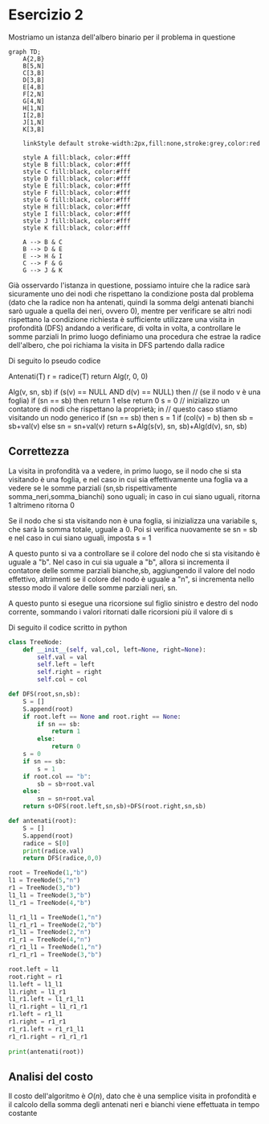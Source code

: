 
# Esercizio 2

Mostriamo un istanza dell'albero binario per il problema in questione

```mermaid
graph TD;
	A{2,B}
	B[5,N]
	C[3,B]
	D[3,B]
	E[4,B]
	F[2,N]
	G[4,N]
	H[1,N]
	I[2,B]
	J[1,N]
	K[3,B]
	
	linkStyle default stroke-width:2px,fill:none,stroke:grey,color:red

	style A fill:black, color:#fff
	style B fill:black, color:#fff
	style C fill:black, color:#fff
	style D fill:black, color:#fff
	style E fill:black, color:#fff
	style F fill:black, color:#fff
	style G fill:black, color:#fff
	style H fill:black, color:#fff
	style I fill:black, color:#fff
	style J fill:black, color:#fff
	style K fill:black, color:#fff

	A --> B & C
	B --> D & E
	E --> H & I
	C --> F & G
	G --> J & K
```

Già osservardo l'istanza in questione, possiamo intuire che la radice sarà sicuramente uno dei nodi che rispettano la condizione posta dal problema (dato che la radice non ha antenati, quindi la somma delgi antenati bianchi sarò uguale a quella dei neri, ovvero 0), mentre per verificare se altri nodi rispettano la condizione richiesta è sufficiente utilizzare una visita in profondità (DFS) andando a verificare, di volta in volta, a controllare le somme parziali
In primo luogo definiamo una procedura che estrae la radice dell'albero, che poi richiama la visita in DFS partendo dalla radice

Di seguito lo pseudo codice 

Antenati(T)
r = radice(T)
return Alg(r, 0, 0)

Alg(v, sn, sb)
	if (s(v) == NULL AND d(v) == NULL) then // (se il nodo v è una foglia)
		if (sn == sb) then 
			return 1
		else 
			return 0
	s = 0 // inizializzo un contatore di nodi che rispettano la proprietà; in
	// questo caso stiamo visitando un nodo generico
	if (sn == sb) then s = 1
	if (col(v) = b) then 
		sb = sb+val(v)
	else 
		sn = sn+val(v)
	return s+Alg(s(v), sn, sb)+Alg(d(v), sn, sb)

## Correttezza

La visita in profondità va a vedere, in primo luogo, se il nodo che si sta visitando è una foglia, e nel caso in cui sia effettivamente una foglia va a vedere se le somme parziali (sn,sb rispettivamente somma_neri,somma_bianchi) sono uguali; in caso in cui siano uguali, ritorna 1 altrimeno ritorna 0

Se il nodo che si sta visitando non è una foglia, si inizializza una variabile s, che sarà la somma totale, uguale a 0. Poi si verifica nuovamente se sn = sb e nel caso in cui siano uguali, imposta s = 1

A questo punto si va a controllare se il colore del nodo che si sta visitando è uguale a "b".
Nel caso in cui sia uguale a "b", allora si incrementa il contatore delle somme parziali bianche,sb, aggiungendo il valore del nodo effettivo, altrimenti se il colore del nodo è uguale a "n", si incrementa nello stesso modo il valore delle somme parziali neri, sn.

A questo punto si esegue una ricorsione sul figlio sinistro e destro del nodo corrente, sommando i valori ritornati dalle ricorsioni più il valore di s

Di seguito il codice scritto in python

```python
class TreeNode:
    def __init__(self, val,col, left=None, right=None):
        self.val = val
        self.left = left
        self.right = right
        self.col = col

def DFS(root,sn,sb):
    S = []
    S.append(root)
    if root.left == None and root.right == None:
        if sn == sb:
            return 1
        else:
            return 0
    s = 0
    if sn == sb:
        s = 1
    if root.col == "b":
        sb = sb+root.val
    else:
        sn = sn+root.val
    return s+DFS(root.left,sn,sb)+DFS(root.right,sn,sb)

def antenati(root):
    S = []
    S.append(root)
    radice = S[0]
    print(radice.val)
    return DFS(radice,0,0)

root = TreeNode(1,"b")
l1 = TreeNode(5,"n")
r1 = TreeNode(3,"b")
l1_l1 = TreeNode(3,"b")
l1_r1 = TreeNode(4,"b")

l1_r1_l1 = TreeNode(1,"n")
l1_r1_r1 = TreeNode(2,"b")
r1_l1 = TreeNode(2,"n")
r1_r1 = TreeNode(4,"n")
r1_r1_l1 = TreeNode(1,"n")
r1_r1_r1 = TreeNode(3,"b")

root.left = l1
root.right = r1
l1.left = l1_l1
l1.right = l1_r1
l1_r1.left = l1_r1_l1
l1_r1.right = l1_r1_r1
r1.left = r1_l1
r1.right = r1_r1
r1_r1.left = r1_r1_l1
r1_r1.right = r1_r1_r1
  
print(antenati(root))
```

## Analisi del costo

Il costo dell'algoritmo è $O(n)$, dato che è una semplice visita in profondità e il calcolo della somma degli antenati neri e bianchi viene effettuata in tempo costante





